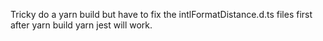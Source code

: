 Tricky
do a yarn build but have to fix the intlFormatDistance.d.ts files first
after yarn build yarn jest will work. 


